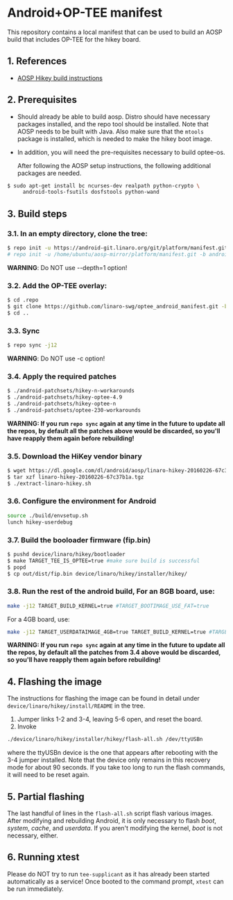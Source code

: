 # Android+OP-TEE manifest

This repository contains a local manifest that can be used to build an
AOSP build that includes OP-TEE for the hikey board.

## 1. References

* [AOSP Hikey build instructions][1]

## 2. Prerequisites

* Should already be able to build aosp.  Distro should have necessary
  packages installed, and the repo tool should be installed.  Note
  that AOSP needs to be built with Java.  Also make sure that
  the `mtools` package is installed, which is needed to make the hikey
  boot image.

* In addition, you will need the pre-requisites necessary to build
  optee-os.

  After following the AOSP setup instructions, the following
  additional packages are needed.

```bash
$ sudo apt-get install bc ncurses-dev realpath python-crypto \
     android-tools-fsutils dosfstools python-wand
```

## 3. Build steps

### 3.1. In an empty directory, clone the tree:
```bash
$ repo init -u https://android-git.linaro.org/git/platform/manifest.git -b android-7.1.1_r22 -g "default,-non-default,-device,hikey,fugu"
# repo init -u /home/ubuntu/aosp-mirror/platform/manifest.git -b android-7.1.1_r22 -g "default,-non-default,-device,hikey,fugu" -p linux --depth=1
```
**WARNING**: Do NOT use --depth=1 option!
### 3.2. Add the OP-TEE overlay:
```bash
$ cd .repo
$ git clone https://github.com/linaro-swg/optee_android_manifest.git -b hikey-n-4.9 local_manifests
$ cd ..
```
### 3.3. Sync
```bash
$ repo sync -j12
```
**WARNING**: Do NOT use -c option!
### 3.4. Apply the required patches
``` bash
$ ./android-patchsets/hikey-n-workarounds
$ ./android-patchsets/hikey-optee-4.9
$ ./android-patchsets/hikey-optee-n
$ ./android-patchsets/optee-230-workarounds
```
**WARNING: If you run `repo sync` again at any time in the future to update
all the repos, by default all the patches above would be discarded, so you'll
have reapply them again before rebuilding!**
### 3.5. Download the HiKey vendor binary
```bash
$ wget https://dl.google.com/dl/android/aosp/linaro-hikey-20160226-67c37b1a.tgz
$ tar xzf linaro-hikey-20160226-67c37b1a.tgz
$ ./extract-linaro-hikey.sh
```
### 3.6. Configure the environment for Android
```bash
source ./build/envsetup.sh
lunch hikey-userdebug
```
### 3.7. Build the booloader firmware (fip.bin)
```bash
$ pushd device/linaro/hikey/bootloader
$ make TARGET_TEE_IS_OPTEE=true #make sure build is successful
$ popd
$ cp out/dist/fip.bin device/linaro/hikey/installer/hikey/
```

### 3.8. Run the rest of the android build, For an 8GB board, use:
```bash
make -j12 TARGET_BUILD_KERNEL=true #TARGET_BOOTIMAGE_USE_FAT=true
```
For a 4GB board, use:
```bash
make -j12 TARGET_USERDATAIMAGE_4GB=true TARGET_BUILD_KERNEL=true #TARGET_BOOTIMAGE_USE_FAT=true
```
**WARNING: If you run `repo sync` again at any time in the future to update
all the repos, by default all the patches from 3.4 above would be discarded,
so you'll have reapply them again before rebuilding!**

## 4. Flashing the image
The instructions for flashing the image can be found in detail under
`device/linaro/hikey/install/README` in the tree.
1. Jumper links 1-2 and 3-4, leaving 5-6 open, and reset the board.
2. Invoke
```bash
./device/linaro/hikey/installer/hikey/flash-all.sh /dev/ttyUSBn
```
where the ttyUSBn device is the one that appears after rebooting with
the 3-4 jumper installed.  Note that the device only remains in this
recovery mode for about 90 seconds.  If you take too long to run the
flash commands, it will need to be reset again.

## 5. Partial flashing
The last handful of lines in the `flash-all.sh` script flash various
images.  After modifying and rebuilding Android, it is only necessary
to flash *boot*, *system*, *cache*, and *userdata*.  If you aren't
modifying the kernel, *boot* is not necessary, either.

## 6. Running xtest
Please do NOT try to run `tee-supplicant` as it has already been started
automatically as a service! Once booted to the command prompt, `xtest`
can be run immediately.

[1]: https://source.android.com/source/devices.html

